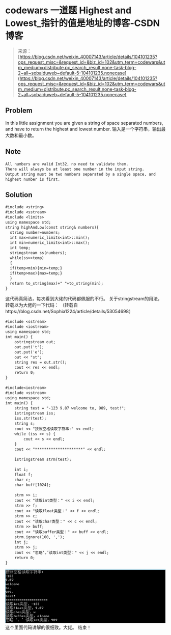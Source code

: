 <!--yml
category: codewars
date: 2022-08-13 11:51:49
-->

# codewars 一道题 Highest and Lowest_指针的值是地址的博客-CSDN博客

> 来源：[https://blog.csdn.net/weixin_40007143/article/details/104101235?ops_request_misc=&request_id=&biz_id=102&utm_term=codewars&utm_medium=distribute.pc_search_result.none-task-blog-2~all~sobaiduweb~default-5-104101235.nonecase](https://blog.csdn.net/weixin_40007143/article/details/104101235?ops_request_misc=&request_id=&biz_id=102&utm_term=codewars&utm_medium=distribute.pc_search_result.none-task-blog-2~all~sobaiduweb~default-5-104101235.nonecase)

## Problem

In this little assignment you are given a string of space separated numbers, and have to return the highest and lowest number.
输入是一个字符串，输出最大数和最小数。

## Note

```
All numbers are valid Int32, no need to validate them.
There will always be at least one number in the input string.
Output string must be two numbers separated by a single space, and highest number is first. 
```

## Solution

```
#include <string>
#include <sstream> 
#include <limits> 
using namespace std;
string highAndLow(const string& numbers){
  string number=numbers;
  int max=numeric_limits<int>::min();  
  int min=numeric_limits<int>::max();  
  int temp;
  stringstream ss(numbers);  
  while(ss>>temp)
  {
  if(temp<min){min=temp;}
  if(temp>max){max=temp;}
  }
  return to_string(max)+" "+to_string(min);
} 
```

这代码真简洁，每次看到大佬的代码都佩服的不行。
关于stringstream的用法，转载以为大佬的一下代码：
（转载自https://blog.csdn.net/Sophia1224/article/details/53054698）

```
#include <sstream>
#include <iostream>
using namespace std;
int main() {
	ostringstream out;
	out.put('t');
	out.put('e');
	out << "st";   
	string res = out.str();
	cout << res << endl;
	return 0;
}

#include<iostream>
#include <sstream> 
using namespace std; 
int main() {
	string test = "-123 9.87 welcome to, 989, test!";
	istringstream iss;
	iss.str(test);
	string s;
	cout << "按照空格读取字符串:" << endl;
	while (iss >> s) {
		cout << s << endl;
	}
	cout << "*********************" << endl;

	istringstream strm(test);

	int i;
	float f;
	char c;
	char buff[1024];

	strm >> i;
	cout << "读取int类型：" << i << endl;
	strm >> f;
	cout << "读取float类型：" << f << endl;
	strm >> c;
	cout << "读取char类型：" << c << endl;
	strm >> buff;
	cout << "读取buffer类型：" << buff << endl;
	strm.ignore(100, ',');
	int j;
	strm >> j;
	cout << "忽略‘，’读取int类型：" << j << endl;
	return 0;
} 
```

![在这里插入图片描述](img/a9f94fbcd4ed91ad8198cd3d983be12f.png)
这个里面代码讲解的很细致。大佬。
结束！